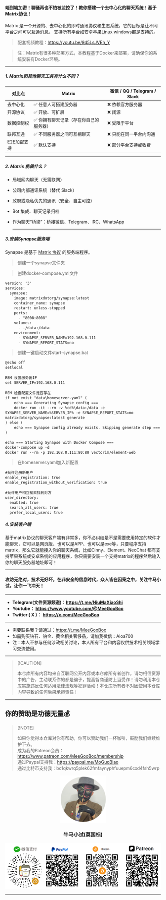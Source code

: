 #### 端到端加密！聊骚再也不怕被监控了！教你搭建一个去中心化的聊天系统！基于Matrix协议！

Matrix 是一个开源的、去中心化的即时通讯协议和生态系统，它的目标是让不同平台之间可以互通消息。
支持所有平台如安卓苹果Linux windows都是支持的。

> 配套视频教程：https://youtu.be/8d5LsJVEh_Y

> 注：Matrix有很多种部署方式，本教程基于Docker来部署，请确保你的系统安装有Docker环境。

****

##### 1. Matrix和其他聊天工具有什么不同？

| 对比点      | Matrix                                 | 微信 / QQ / Telegram / Slack |
| ----------- | -------------------------------------- | ---------------------------- |
| 去中心化    | ✅ 任意人可搭建服务器                   | ❌ 依赖官方服务器             |
| 开源协议    | ✅ 开放、可扩展                         | ❌ 闭源                       |
| 数据控制权  | ✅ 你拥有聊天记录（存在你自己的服务器） | ❌ 受限于平台                 |
| 联邦互通    | ✅ 不同服务器之间可互相聊天             | ❌ 只能在同一平台内沟通       |
| E2E加密支持 | ✅ 默认支持                             | ❌ 部分平台支持或收费         |

****

##### 2. Matrix 能做什么？

- 局域网内聊天（无需联网）

- 公司内部通讯系统（替代 Slack）

- 政府或隐私优先的通讯（安全、自主可控）

- Bot 集成、聊天记录归档

- 作为聊天“桥梁”：桥接微信、Telegram、IRC、WhatsApp

  ****

##### 3.安装Synapse服务端

Synapse 是基于 [Matrix 协议](https://matrix.org/) 的服务端程序。

> 创建一个synapse文件夹

> 创建docker-compose.yml文件

```
version: '3'
services:
  synapse:
    image: matrixdotorg/synapse:latest
    container_name: synapse
    restart: unless-stopped
    ports:
      - "8008:8008"
    volumes:
      - ./data:/data
    environment:
      - SYNAPSE_SERVER_NAME=192.168.0.111
      - SYNAPSE_REPORT_STATS=no
```



> 创建一键启动文件start-synapse.bat

```
@echo off
setlocal

REM 设置服务器IP
set SERVER_IP=192.168.0.111

REM 检查配置文件是否存在
if not exist "data\homeserver.yaml" (
    echo === Generating Synapse config ===
    docker run -it --rm -v %cd%\data:/data -e SYNAPSE_SERVER_NAME=%SERVER_IP% -e SYNAPSE_REPORT_STATS=no matrixdotorg/synapse:latest generate
) else (
    echo === Synapse config already exists. Skipping generate step ===
)

echo === Starting Synapse with Docker Compose ===
docker-compose up -d
docker run --rm -p 192.168.0.111:80:80 vectorim/element-web
```



> 在homeserver.yaml加入新配置

```
#允许注册新用户
enable_registration: true
enable_registration_without_verification: true

#允许用户相互搜索找到对方
user_directory:
  enabled: true
  search_all_users: true
  prefer_local_users: true
```



##### 4.安装客户端

基于matrix协议的聊天客户端有非常多，你不必纠结是不是需要使用特定的软件才能聊天，它可以是网页版、也可以是APP、也可以是exe等，只要程序支持matrix，那么它就能接入你的聊天系统，比如Cinny、Element、NeoChat 都有支持苹果系统或安卓系统的应用程序，你只需要安装一个支持matrix的程序然后输入你的聊天服务器地址即可！














****

#### 攻防无绝对，技术无好坏，在非安全的信息时代，众人皆在囚笼之中，关注牛马小试，让你一飞冲天！

****

- **Telegram(文件资源频道)：https://t.me/NiuMaXiaoShi**
- **Youtube：  https://www.youtube.com/@MeeGooBoo**
- **Twitter ( X ）：  https://x.com/MeeGooBoo**

****

- 需要联系我？请通过：https://t.me/MeeGooBoo
- 如需购买钻石、铂金、黄金相关奢侈品，请加我微信：Aioa700
- 注：本人不参与任何涉政相关讨论，本人所有平台和内容仅供技术相关领域学习交流使用。

****

>  [!CAUTION]
>
> 本仓库所有内容均来自互联网公开内容或本仓库所有者创作，请勿相信资源中的广告，主动联系你的都是骗子，提高智商谨防上当受诈！请勿利用本仓库实施违反任何适用法律法规等犯罪活动！本仓库所有者不对因使用本仓库内容导致的任何后果承担责任！

****

## 你的赞助是功德无量💰

>  [!NOTE]
>
> 如果你觉得本仓库对你有帮助，你可以赞助我们一杯咖啡，鼓励我们继续维护下去。<br>
> 成为我的Patreon会员：https://www.patreon.com/MeeGooBoo/membership<br>
> 通过Paypal支持我：https://paypal.me/MoGuoBiao<br>
> 通过比特币支持我：bc1qkwrq5plek62fmfaynyphfuuepm6cxd4fsh5wrp



<p align="center" >
    <img src="https://raw.githubusercontent.com/MeeGooBoo/2025/refs/heads/main/static/imgs/logo.png" width="150">
    <h3 align="center">牛马小试(莫国标)</h3>
    <p align="center">
        <img src="https://raw.githubusercontent.com/MeeGooBoo/2025/refs/heads/main/static/imgs/pays.png">
    </p>
</p>


****
